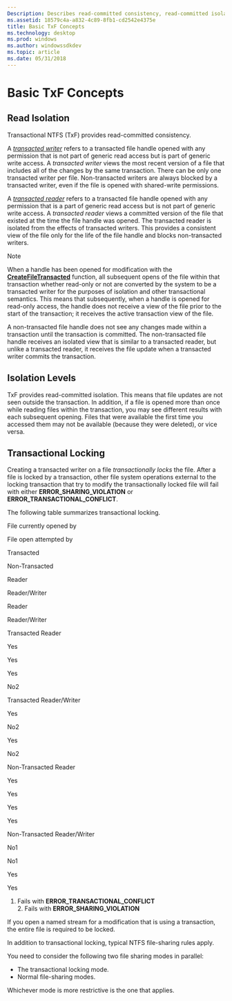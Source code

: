 ```yaml
---
Description: Describes read-committed consistency, read-committed isolation, and transactional locking concepts in Transactional NTFS.
ms.assetid: 18579c4a-a832-4c89-8fb1-cd2542e4375e
title: Basic TxF Concepts
ms.technology: desktop
ms.prod: windows
ms.author: windowssdkdev
ms.topic: article
ms.date: 05/31/2018
---
```


# Basic TxF Concepts

## Read Isolation

Transactional NTFS (TxF) provides read-committed consistency.

A [*transacted writer*](glossary.md#fs-transacted-writer) refers to a transacted file handle opened with any permission that is not part of generic read access but is part of generic write access. A *transacted writer* views the most recent version of a file that includes all of the changes by the same transaction. There can be only one transacted writer per file. Non-transacted writers are always blocked by a transacted writer, even if the file is opened with shared-write permissions.

A [*transacted reader*](glossary.md#fs-transacted-reader) refers to a transacted file handle opened with any permission that is a part of generic read access but is not part of generic write access. A *transacted reader* views a committed version of the file that existed at the time the file handle was opened. The transacted reader is isolated from the effects of transacted writers. This provides a consistent view of the file only for the life of the file handle and blocks non-transacted writers.

> [!Note]  
> When a handle has been opened for modification with the [**CreateFileTransacted**](/windows/desktop/api/WinBase/nf-winbase-createfiletransacteda) function, all subsequent opens of the file within that transaction whether read-only or not are converted by the system to be a transacted writer for the purposes of isolation and other transactional semantics. This means that subsequently, when a handle is opened for read-only access, the handle does not receive a view of the file prior to the start of the transaction; it receives the active transaction view of the file.

 

A non-transacted file handle does not see any changes made within a transaction until the transaction is committed. The non-transacted file handle receives an isolated view that is similar to a transacted reader, but unlike a transacted reader, it receives the file update when a transacted writer commits the transaction.

## Isolation Levels

TxF provides read-committed isolation. This means that file updates are not seen outside the transaction. In addition, if a file is opened more than once while reading files within the transaction, you may see different results with each subsequent opening. Files that were available the first time you accessed them may not be available (because they were deleted), or vice versa.

## Transactional Locking

Creating a transacted writer on a file *transactionally locks* the file. After a file is locked by a transaction, other file system operations external to the locking transaction that try to modify the transactionally locked file will fail with either **ERROR\_SHARING\_VIOLATION** or **ERROR\_TRANSACTIONAL\_CONFLICT**.

The following table summarizes transactional locking.



File currently opened by

File open attempted by

Transacted

Non-Transacted

Reader

Reader/Writer

Reader

Reader/Writer

Transacted Reader

Yes

Yes

Yes

No2

Transacted Reader/Writer

Yes

No2

Yes

No2

Non-Transacted Reader

Yes

Yes

Yes

Yes

Non-Transacted Reader/Writer

No1

No1

Yes

Yes

1. Fails with **ERROR\_TRANSACTIONAL\_CONFLICT**<br/> 2. Fails with **ERROR\_SHARING\_VIOLATION**<br/>



 

If you open a named stream for a modification that is using a transaction, the entire file is required to be locked.

In addition to transactional locking, typical NTFS file-sharing rules apply.

You need to consider the following two file sharing modes in parallel:

-   The transactional locking mode.
-   Normal file-sharing modes.

Whichever mode is more restrictive is the one that applies.

 

 




